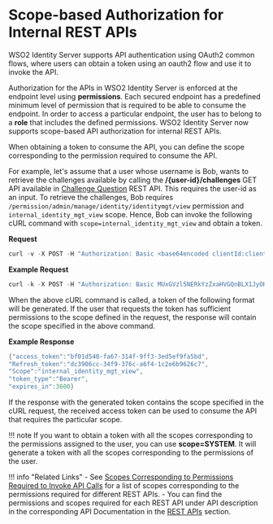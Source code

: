 # Scope-based Authorization for Internal REST APIs

WSO2 Identity Server supports API authentication using 
OAuth2 common flows, where users can obtain a token using an 
oauth2 flow and use it to invoke the API.

Authorization for the APIs in WSO2 Identity Server is enforced
at the endpoint level using **permissions**. Each secured endpoint
has a predefined minimum level of permission that is required to be
able to consume the endpoint. In order to access a particular endpoint,
the user has to belong to a **role** that includes the defined
permissions. WSO2 Identity Server now supports scope-based API
authorization for internal REST APIs.

When obtaining a token to consume the API, you can define the scope
corresponding to the permission required to consume the API.

For example, let's assume that a user whose username is Bob, wants to 
retrieve the challenges available by calling the **/{user-id}/challenges** GET API available in [Challenge Question](../../develop/challenge-rest-api) REST API. This requires the user-id as an input. 
To retrieve the challenges, Bob requires `/permission/admin/manage/identity/identitymgt/view`
permission and `internal_identity_mgt_view` scope. Hence, Bob can invoke the following 
cURL command with `scope=internal_identity_mgt_view` and obtain a token.

**Request**
``` java
curl -v -X POST -H "Authorization: Basic <base64encoded clientId:clientSecrect>" -k -d "grant_type=password&username=alex&password=alex123&scope=somescope" -H "Content-Type:application/x-www-form-urlencoded" https://localhost:9443/oauth2/token
```

**Example Request**
``` java
curl -k -X POST -H "Authorization: Basic MUxGVzl5NERkYzZxaHVGQnBLX1JyOHA0WU1FYTpDUGl5V0hTeVp6VmJmRTFzanFNc2Vrc053Szhh" -k -d "grant_type=password&username=bob&password=bob123&scope=internal_identity_mgt_view" -H "Content-Type: application/x-www-form-urlencoded" 'https://localhost:9443/oauth2/token'
```

When the above cURL command is called, a token of the following format
will be generated. If the user that requests the token has sufficient
permissions to the scope defined in the request, the response will contain
the scope specified in the above command. 

**Example Response**
``` java
{"access_token":"bf01d540-fa67-314f-9ff3-3ed5ef9fa5bd",
"Refresh_token":"dc3906cc-34f9-376c-a6f4-1c2e6b9626c7",
"Scope":"internal_identity_mgt_view",
"token_type":"Bearer",
"expires_in":3600}
```

If the response with the generated token contains the scope specified in the
cURL request, the received access token can be used to consume the API that
requires the particular scope.

!!! note
    If you want to obtain a token with all the scopes corresponding to the permissions assigned to the user, 
    you can use **scope=SYSTEM**. It will generate a token with all the scopes corresponding to the permissions of the user.   
   
!!! info "Related Links"
    -   See [Scopes Corresponding to Permissions Required to Invoke API Calls](../../references/scopes-corresponding-to-api-permissions) 
    for a list of scopes corresponding to the permissions required for different REST APIs.
    -   You can find the permissions and scopes required for each REST API under API description in the corresponding
    API Documentation in the [REST APIs](../../develop/rest-apis) section.
